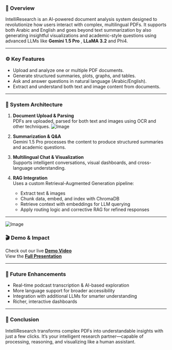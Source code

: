 ### 🎯 Overview
IntelliResearch is an AI-powered document analysis system designed to revolutionize how users interact with complex, multilingual PDFs. It supports both Arabic and English and goes beyond text summarization by also generating insightful visualizations and academic-style questions using advanced LLMs like **Gemini 1.5 Pro** , **LLaMA 3.2** and Phi4.

---

### ⚙️ Key Features
- Upload and analyze one or multiple PDF documents.
- Generate structured summaries, plots, graphs, and tables.
- Ask and answer questions in natural language (Arabic/English).
- Extract and understand both text and image content from documents.

---

### 🧠 System Architecture
1. **Document Upload & Parsing**  
   PDFs are uploaded, parsed for both text and images using OCR and other techniques.
   ![Image](https://github.com/user-attachments/assets/a6df7cf3-16ce-4873-892b-30efd68f580c)

3. **Summarization & Q&A**  
   Gemini 1.5 Pro processes the content to produce structured summaries and academic questions.

4. **Multilingual Chat & Visualization**  
   Supports intelligent conversations, visual dashboards, and cross-language understanding.

5. **RAG Integration**  
   Uses a custom Retrieval-Augmented Generation pipeline:
   - Extract text & images
   - Chunk data, embed, and index with ChromaDB
   - Retrieve context with embeddings for LLM querying
   - Apply routing logic and corrective RAG for refined responses

---
![Image](https://github.com/user-attachments/assets/f20a23ca-c1c4-449a-95da-634b1f5ba4ba)
### 🎬 Demo & Impact
Check out our live [**Demo Video**](https://drive.google.com/file/d/1g5LKsKxZzSSCeGrwpXY9e-bo9_mXcfwt/view)  
View the [**Full Presentation**](https://drive.google.com/file/d/1relEJzb5GFxtIVp2kOb8oUDTchjdoyVV/view)

---

### 🚀 Future Enhancements
- Real-time podcast transcription & AI-based exploration  
- More language support for broader accessibility  
- Integration with additional LLMs for smarter understanding  
- Richer, interactive dashboards

---

### 🙌 Conclusion
IntelliResearch transforms complex PDFs into understandable insights with just a few clicks. It’s your intelligent research partner—capable of processing, reasoning, and visualizing like a human assistant.


